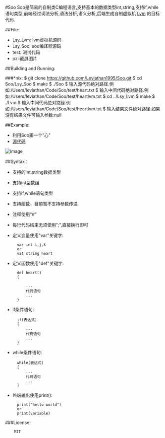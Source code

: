 #Soo
Soo是简易的自制类C编程语言,支持基本的数据类型int,string,支持if,while语句类型,前端经过词法分析,语法分析,语义分析,后端生成自制虚拟机 [Lvm](https://github.com/Leviathan1995/Lvm) 的目标代码.

##File:
* Lsy_Lvm: lvm虚拟机源码
* Lsy_Soo: soo编译器源码
* test:    测试代码
* pzi:截屏图片


##Building and Running:

###*nix:
	$ git clone https://github.com/Leviathan1995/Soo.git
	$ cd Soo/Lsy_Soo
	$ make
	$ ./Soo
	$ 输入源代码绝对路径.例如:/Users/leviathan/Code/Soo/test/heart.txt
	$ 输入中间代码绝对路径.例如:/Users/leviathan/Code/Soo/test/heartlvm.txt
	$ cd ../Lsy_Lvm
	$ make
	$ ./Lvm
	$ 输入中间代码绝对路径.例如:/Users/leviathan/Code/Soo/test/heartlvm.txt
	$ 输入结果文件绝对路径.如果没有结果文件可输入参数:null
	
##Example:
* 利用Soo画一个"心"
* [源代码](https://github.com/Leviathan1995/Soo/blob/master/test/heart.txt)

![image](https://github.com/Leviathan1995/Soo/blob/master/pzi/heart.png)

##Syntax：

* 支持的int,string数据类型
* 支持int型数组
* 支持if,while语句类型
* 支持函数，目前暂不支持参数传递
* 注释使用"#"
* 每行代码结束无须使用";",直接换行即可
* 定义变量使用"var"关键字:
			
		var int i,j,k
		or
		vat string heart
* 定义函数使用"def"关键字:
		
		def heart()
		{
		
			...
			代码语句
			...
		}
* if条件语句:
		
		if(表达式)
		{
			...
			代码语句
			...
		}
* while条件语句:
	
		while(表达式)
		{
			...
			代码语句
			...
		}
* 终端输出使用print():

		print("hello world")
		or
		print(variable)


###License:
	
		MIT
